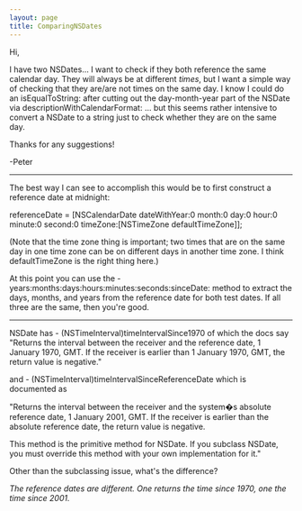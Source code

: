 ```yaml
---
layout: page
title: ComparingNSDates
---
```


Hi,

I have two NSDates... I want to check if they both reference the same calendar day. They will always be at different *times*, but I want a simple way of checking that they are/are not times on the same day. I know I could do an isEqualToString: after cutting out the day-month-year part of the NSDate via descriptionWithCalendarFormat: ... but this seems rather intensive to convert a NSDate to a string just to check whether they are on the same day.

Thanks for any suggestions!

-Peter

----

The best way I can see to accomplish this would be to first construct a reference date at midnight:
    
referenceDate = [NSCalendarDate dateWithYear:0
     month:0 day:0 hour:0 minute:0 second:0
     timeZone:[NSTimeZone defaultTimeZone]];

(Note that the time zone thing is important; two times that are on the same day in one time zone can be on different days in another time zone. I think defaultTimeZone is the right thing here.)

At this point you can use the     -years:months:days:hours:minutes:seconds:sinceDate: method to extract the days, months, and years from the reference date for both test dates. If all three are the same, then you're good.

----

NSDate has     - (NSTimeInterval)timeIntervalSince1970 of which the docs say
"Returns the interval between the receiver and the reference date, 1 January 1970, GMT. If the receiver is earlier than 1 January 1970, GMT, the return value is negative." 

and     - (NSTimeInterval)timeIntervalSinceReferenceDate which is documented as

"Returns the interval between the receiver and the system�s absolute reference date, 1 January 2001, GMT. If the receiver is earlier than the absolute reference date, the return value is negative.

This method is the primitive method for NSDate. If you subclass NSDate, you must override this method with your own implementation for it."

Other than the subclassing issue, what's the difference?

*The reference dates are different. One returns the time since 1970, one the time since 2001.*

